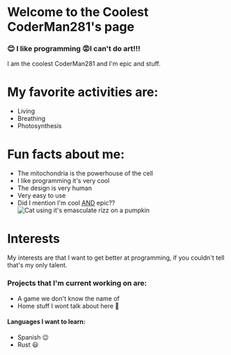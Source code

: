 # Welcome to the Coolest CoderMan281's page
### 😊 I like programming 😡I can't do art!!!
I am the coolest CoderMan281 and I'm epic and stuff.
# My favorite activities are:
- Living
- Breathing
- Photosynthesis
# Fun facts about me:
- The mitochondria is the powerhouse of the cell
- I like programming it's very cool
- The design is very human
- Very easy to use
- Did I mention I'm cool <u>AND</u> epic??
![Cat using it's emasculate rizz on a pumpkin](https://imgs.search.brave.com/l4SJBT7MZVrzzdgbZ-v5W7qOjZi9XRU1Kk2FPioYzCI/rs:fit:860:0:0/g:ce/aHR0cHM6Ly9zdGF0/aWMuYm9yZWRwYW5k/YS5jb20vYmxvZy93/cC1jb250ZW50L3Vw/bG9hZHMvMjAxNy8x/Mi9mdW5ueS13ZWly/ZC13dGYtc3RvY2st/cGhvdG9zLTUxLTVh/M2EzYWU0Yjg3NzZf/XzcwMC5qcGc)
# Interests
My interests are that I want to get better at programming, if you couldn't tell that's my only talent.

### Projects that I'm current working on are:
- A game we don't know the name of
- Home stuff I wont talk about here 👀
#### Languages I want to learn:
- Spanish 😉
- Rust 😃
